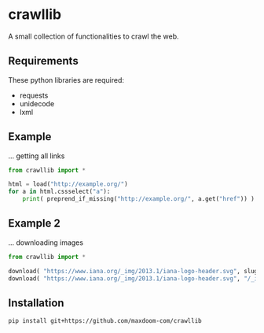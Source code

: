 # crawllib

A small collection of functionalities to crawl the web.


## Requirements

These python libraries are required:

- requests
- unidecode
- lxml


## Example

... getting all links

```py
from crawllib import *

html = load("http://example.org/")
for a in html.cssselect("a"):
    print( preprend_if_missing("http://example.org/", a.get("href")) )
```

## Example 2

... downloading images

```py
from crawllib import *

download( "https://www.iana.org/_img/2013.1/iana-logo-header.svg", slugify("i a n a")+".svg" )
download( "https://www.iana.org/_img/2013.1/iana-logo-header.svg", "/_img/2013.1/iana-logo-header.svg", overwrite=True, mkdir=True )
```


Installation
------------

```sh
pip install git+https://github.com/maxdoom-com/crawllib
```
